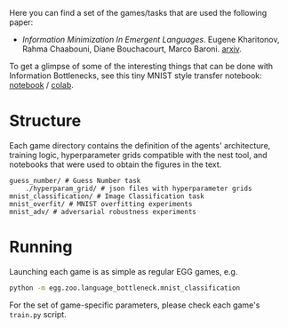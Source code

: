 Here you can find a set of the games/tasks that are used the following paper:
 * _Information Minimization In Emergent Languages_. Eugene Kharitonov, Rahma Chaabouni, Diane Bouchacourt, Marco Baroni.
 [arxiv](https://arxiv.org/abs/1905.13687).

To get a glimpse of some of the interesting things that can be done with Information Bottlenecks, see this tiny MNIST style transfer notebook: [notebook](/egg/zoo/language_bottleneck/mnist-style-transfer-via-bottleneck.ipynb) / [colab](https://colab.research.google.com/github/facebookresearch/EGG/blob/master/egg/zoo/language_bottleneck/mnist-style-transfer-via-bottleneck.ipynb).

# Structure

Each game directory contains the definition of the agents' architecture, training logic, hyperparameter grids compatible
with the nest tool, and notebooks that were used to obtain the figures in the text.

```text
guess_number/ # Guess Number task
    ./hyperparam_grid/ # json files with hyperparameter grids
mnist_classification/ # Image Classification task
mnist_overfit/ # MNIST overfitting experiments
mnist_adv/ # adversarial robustness experiments
```

# Running
Launching each game is as simple as regular EGG games, e.g.
```bash
python -m egg.zoo.language_bottleneck.mnist_classification
```

For the set of game-specific parameters, please check each game's `train.py` script.
